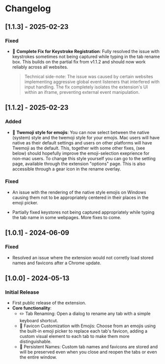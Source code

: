 # Changelog

## [1.1.3] - 2025-02-23

### Fixed

- 🔑 **Complete Fix for Keystroke Registration**: Fully resolved the issue with keystrokes sometimes not being captured while typing in the tab rename box. This builds on the partial fix from v1.1.2 and should now work reliably across all websites.
  > Technical side-note: The issue was caused by certain websites implementing aggressive global event listeners that interfered with input handling. The fix completely isolates the extension's UI within an iframe, preventing external event manipulation.

## [1.1.2] - 2025-02-23

### Added

- 🌟 **Twemoji style for emojis**: You can now select between the native (system) style and the twemoji
style for your emojis. Mac users will have native as their default settings and users on other
platforms will have Twemoji as the default. This, together with some other fixes, (see below) should hopefully improve the emoji-selection exeprience for non-mac users. To change this style yourself
you can go to the setting page, available through the extension "options" page. This is also
accessible through a gear icon in the rename overlay.

### Fixed

- An issue with the rendering of the native style emojis on Windows causing them not to be appropriately centered in their places in the emoji picker.

- Partially fixed keystores not being captured appropriately while typing the tab name in some webpages. More fixes to come.

## [1.0.1] - 2024-06-09

### Fixed 
- Resolved an issue where the extension would not corretly load stored names and favicons after a Chrome update.

## [1.0.0] - 2024-05-13

### Initial Release
- First public release of the extension.
- **Core functionality**:
  - ✏️ Tab Renaming: Open a dialog to rename any tab with a simple keyboard shortcut.
  - 🎨 Favicon Customization with Emojis: Choose from an emojis using the built-in emoji picker to replace each tab's favicon, adding a custom visual element to each tab to make them more distinguishable.
  - 🔄 Persistent Names: Custom tab names and favicons are stored and will be preserved even when you close and reopen the tabs or even the entire window.
